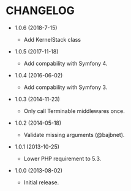 CHANGELOG
=========

* 1.0.6 (2018-7-15)
  * Add KernelStack class 

* 1.0.5 (2017-11-18)

  * Add compability with Symfony 4.

* 1.0.4 (2016-06-02)

  * Add compability with Symfony 3.

* 1.0.3 (2014-11-23)

  * Only call Terminable middlewares once.

* 1.0.2 (2014-05-18)

  * Validate missing arguments (@bajbnet).

* 1.0.1 (2013-10-25)

  * Lower PHP requirement to 5.3.

* 1.0.0 (2013-08-02)

  * Initial release.
